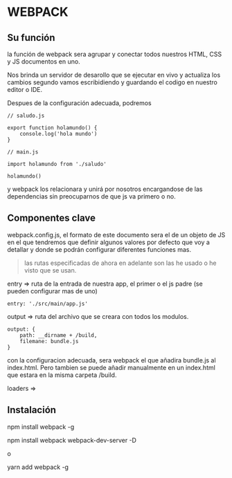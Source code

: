 # WEBPACK

## Su función

la función de webpack sera agrupar y conectar todos nuestros HTML, CSS y JS documentos en uno.

Nos brinda un servidor de desarollo que se ejecutar en vivo y actualiza los cambios segundo vamos escribidiendo y guardando el codigo en nuestro editor o IDE.

Despues de la configuración adecuada, podremos
```
// saludo.js

export function holamundo() {
    console.log('hola mundo')
}
```

```
// main.js

import holamundo from './saludo'

holamundo()
```
y webpack los relacionara y unirá por nosotros encargandose de las dependencias sin preocuparnos de que js va primero o no.

## Componentes clave

webpack.config.js, el formato de este documento sera el de un objeto de JS en el que tendremos que definir algunos valores por defecto que voy a detallar y donde se podrán configurar diferentes funciones mas.

> las rutas especificadas de ahora en adelante son las he usado o he visto que se usan.

entry => ruta de la entrada de nuestra app, el primer o el js padre (se pueden configurar mas de uno)

    entry: './src/main/app.js'

output => ruta del archivo que se creara con todos los modulos.

    output: {
        path: __dirname + /build,
        filemane: bundle.js
    }
con la configuracion adecuada, sera webpack el que añadira bundle.js al index.html. Pero tambien se puede añadir manualmente en un index.html que estara en la misma carpeta /build.

loaders =>

## Instalación

npm install webpack -g

npm install webpack webpack-dev-server -D

o

yarn add webpack -g

